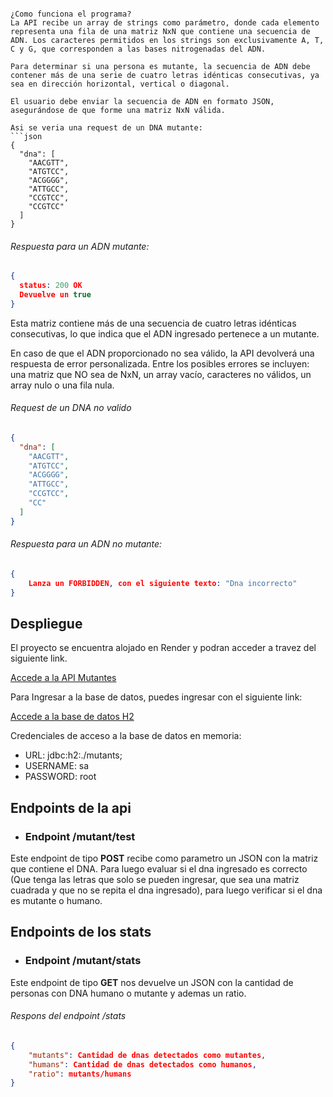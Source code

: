 ```

¿Como funciona el programa?
La API recibe un array de strings como parámetro, donde cada elemento representa una fila de una matriz NxN que contiene una secuencia de ADN. Los caracteres permitidos en los strings son exclusivamente A, T, C y G, que corresponden a las bases nitrogenadas del ADN.

Para determinar si una persona es mutante, la secuencia de ADN debe contener más de una serie de cuatro letras idénticas consecutivas, ya sea en dirección horizontal, vertical o diagonal.

El usuario debe enviar la secuencia de ADN en formato JSON, asegurándose de que forme una matriz NxN válida.

Asi se veria una request de un DNA mutante:
```json
{
  "dna": [
    "AACGTT",
    "ATGTCC",
    "ACGGGG",
    "ATTGCC",
    "CCGTCC",
    "CCGTCC"
  ] 
}
```
###### Respuesta para un ADN mutante:
```json
{
  status: 200 OK
  Devuelve un true
}
```
Esta matriz contiene más de una secuencia de cuatro letras idénticas consecutivas, lo que indica que el ADN ingresado pertenece a un mutante.

En caso de que el ADN proporcionado no sea válido, la API devolverá una respuesta de error personalizada. Entre los posibles errores se incluyen: una matriz que NO sea de NxN, un array vacío, caracteres no válidos, un array nulo o una fila nula.
###### Request de un DNA no valido
```json
{
  "dna": [
    "AACGTT",
    "ATGTCC",
    "ACGGGG",
    "ATTGCC",
    "CCGTCC",
    "CC"
  ] 
}
```
###### Respuesta para un ADN no mutante:
```json
{
    Lanza un FORBIDDEN, con el siguiente texto: "Dna incorrecto"
}
```
## Despliegue
El proyecto se encuentra alojado en Render y podran acceder a travez del siguiente link.

[Accede a la API Mutantes](https://parcialunoprog3.onrender.com)

Para Ingresar a la base de datos, puedes ingresar con el siguiente link:

[Accede a la base de datos H2](http://localhost:8080/h2-console/)

Credenciales de acceso a la base de datos en memoria:
* URL: jdbc:h2:./mutants;
* USERNAME: sa
* PASSWORD: root

## Endpoints de la api
* ### Endpoint /mutant/test
Este endpoint de tipo **POST** recibe como parametro un JSON con la matriz que contiene el DNA. Para luego evaluar si el dna ingresado es correcto (Que tenga las letras que solo se pueden ingresar, que sea una matriz cuadrada y que no se repita el dna ingresado),
para luego verificar si el dna es mutante o humano.


## Endpoints de los stats
* ### Endpoint /mutant/stats
Este endpoint de tipo **GET** nos devuelve un JSON con la cantidad de personas con DNA humano o mutante y ademas un ratio.

###### Respons del endpoint /stats

```json
{
    "mutants": Cantidad de dnas detectados como mutantes,
    "humans": Cantidad de dnas detectados como humanos,
    "ratio": mutants/humans
}
```
